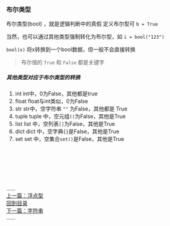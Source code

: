 ### 布尔类型

布尔类型(bool) ，就是逻辑判断中的真假 定义布尔型可 `b = True`

当然，也可以通过其他类型强制转化为布尔型，如 `i = bool("123")`

`bool(x)` 将x转换到一个bool数据，但一般不会直接转换

> 布尔值的 `True` 和 `False` 都是关键字

##### 其他类型对应于布尔类型的转换

1. int int中，0为False，其他都是true
2. float float与int类似，0为False
3. str str中，空字符串 `""` 为False，其他都是 True
4. tuple tuple 中，空元组`()`为False，其他是True
5. list list 中，空列表`[]`为False，其他是True
6. dict dict 中，空字典`{}`是False，其他是True
7. set set 中，空集合`set()`是False，其他是True

<br />
<br />
<br />
<br />
<br />

......   
[上一篇：浮点型](float.md)     
[回到目录](../contents_page.md)    
[下一篇：字符串](str.md)    
......   


